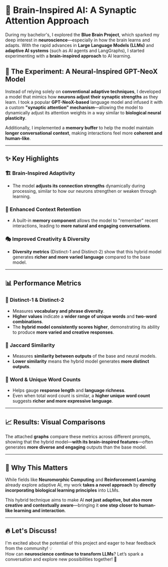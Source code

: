 # 🧠 Brain-Inspired AI: A Synaptic Attention Approach

During my bachelor's, I explored the **Blue Brain Project**, which sparked my deep interest in **neuroscience**—especially in how the brain learns and adapts. With the rapid advances in **Large Language Models (LLMs)** and **adaptive AI systems** (such as AI agents and LangGraphs), I started experimenting with a **brain-inspired approach** to AI learning.

## 🔬 The Experiment: A Neural-Inspired GPT-NeoX Model

Instead of relying solely on **conventional adaptive techniques**, I developed a model that mimics how **neurons adjust their synaptic strengths** as they learn. I took a popular **GPT-NeoX-based** language model and infused it with a custom **"synaptic attention" mechanism**—allowing the model to dynamically adjust its attention weights in a way similar to **biological neural plasticity**. 

Additionally, I implemented a **memory buffer** to help the model maintain **longer conversational context**, making interactions feel more **coherent and human-like**.

---

## ✨ Key Highlights

### 🏗 Brain-Inspired Adaptivity
- The model **adjusts its connection strengths** dynamically during processing, similar to how our neurons strengthen or weaken through learning.

### 🧠 Enhanced Context Retention
- A built-in **memory component** allows the model to "remember" recent interactions, leading to **more natural and engaging conversations**.

### 🎭 Improved Creativity & Diversity
- **Diversity metrics** (Distinct-1 and Distinct-2) show that this hybrid model generates **richer and more varied language** compared to the base model.

---

## 📊 Performance Metrics

### 🔹 **Distinct-1 & Distinct-2**
- Measures **vocabulary and phrase diversity**.  
- **Higher values** indicate a **wider range of unique words** and **two-word combinations**.
- The **hybrid model consistently scores higher**, demonstrating its ability to produce **more varied and creative responses**.

### 🔹 **Jaccard Similarity**
- Measures **similarity between outputs** of the base and neural models.
- **Lower similarity** means the hybrid model generates **more distinct outputs**.

### 🔹 **Word & Unique Word Counts**
- Helps gauge **response length** and **language richness**.
- Even when total word count is similar, a **higher unique word count** suggests **richer and more expressive language**.

---

## 📈 Results: Visual Comparisons

The attached **graphs** compare these metrics across different prompts, showing that the hybrid model—**with its brain-inspired features**—often generates **more diverse and engaging** outputs than the base model.

---

## 🚀 Why This Matters

While fields like **Neuromorphic Computing** and **Reinforcement Learning** already explore adaptive AI, my work **takes a novel approach** by **directly incorporating biological learning principles** into LLMs. 

This hybrid technique aims to make AI **not just adaptive, but also more creative and contextually aware**—bringing it **one step closer to human-like learning and interaction**.

---

## 🔥 Let's Discuss!

I'm excited about the potential of this project and eager to hear feedback from the community! 💡  
How can **neuroscience continue to transform LLMs**? Let’s spark a conversation and explore new possibilities together! 🚀

